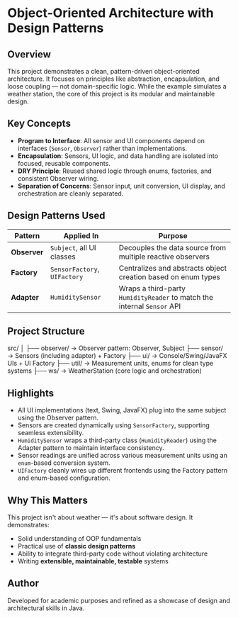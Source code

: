 # Object-Oriented Architecture with Design Patterns

## Overview

This project demonstrates a clean, pattern-driven object-oriented architecture. It focuses on principles like abstraction, encapsulation, and loose coupling — not domain-specific logic. While the example simulates a weather station, the core of this project is its modular and maintainable design.

## Key Concepts

- **Program to Interface**: All sensor and UI components depend on interfaces (`Sensor`, `Observer`) rather than implementations.
- **Encapsulation**: Sensors, UI logic, and data handling are isolated into focused, reusable components.
- **DRY Principle**: Reused shared logic through enums, factories, and consistent Observer wiring.
- **Separation of Concerns**: Sensor input, unit conversion, UI display, and orchestration are cleanly separated.

## Design Patterns Used

| Pattern      | Applied In                          | Purpose                                                                 |
|--------------|--------------------------------------|-------------------------------------------------------------------------|
| **Observer** | `Subject`, all UI classes            | Decouples the data source from multiple reactive observers              |
| **Factory**  | `SensorFactory`, `UIFactory`         | Centralizes and abstracts object creation based on enum types           |
| **Adapter**  | `HumiditySensor`                     | Wraps a third-party `HumidityReader` to match the internal `Sensor` API |

## Project Structure
src/
│
├── observer/         → Observer pattern: Observer, Subject
├── sensor/           → Sensors (including adapter) + Factory
├── ui/               → Console/Swing/JavaFX UIs + UI Factory
├── util/             → Measurement units, enums for clean type systems
├── ws/               → WeatherStation (core logic and orchestration)

## Highlights

- All UI implementations (text, Swing, JavaFX) plug into the same subject using the Observer pattern.
- Sensors are created dynamically using `SensorFactory`, supporting seamless extensibility.
- `HumiditySensor` wraps a third-party class (`HumidityReader`) using the Adapter pattern to maintain interface consistency.
- Sensor readings are unified across various measurement units using an `enum`-based conversion system.
- `UIFactory` cleanly wires up different frontends using the Factory pattern and enum-based configuration.

## Why This Matters

This project isn't about weather — it's about software design. It demonstrates:

- Solid understanding of OOP fundamentals
- Practical use of **classic design patterns**
- Ability to integrate third-party code without violating architecture
- Writing **extensible, maintainable, testable** systems

## Author

Developed for academic purposes and refined as a showcase of design and architectural skills in Java.